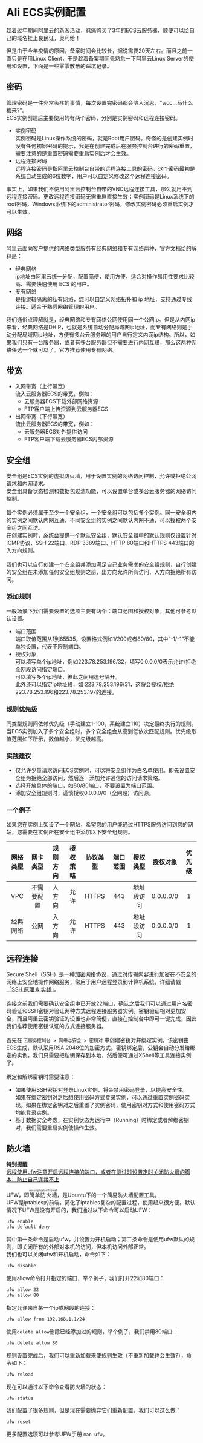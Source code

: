 # Ali ECS实例配置


趁着过年期间阿里云的新客活动，忍痛购买了3年的ECS云服务器，顺便可以给自己的域名挂上良民证，奥利给！  

但是由于今年疫情的原因，备案时间会比较长，据说需要20天左右。而且之前一直只是在用Linux Client，于是趁着备案期间先熟悉一下阿里云Linux Server的使用和设置，下面是一些零零散散的踩坑记录。  
<!--more-->  
## 密码  
管理密码是一件非常头疼的事情，每次设置完密码都会陷入沉思，"woc...马什么梅来?"。  
ECS实例创建后主要使用的有两个密码，分别是实例密码和远程连接密码。    
* 实例密码  
实例密码是Linux操作系统的密码，就是Root用户密码。奇怪的是创建实例时没有任何初始密码的提示，我是在创建完成后在服务控制台进行的密码重置，需要注意的是重置密码需要重启实例后才会生效。  
* 远程连接密码  
远程连接密码是指阿里云控制台自带的远程连接工具的密码，这个密码最初是系统自动生成的6位数字，用户可以自定义修改这个远程连接密码。  

事实上，如果我们不使用阿里云控制台自带的VNC远程连接工具，那么就用不到远程连接密码。更改远程连接密码无需重启直接生效；实例密码是Linux系统下的root密码，Windows系统下的administrator密码，修改实例密码必须重启实例才可以生效。  

## 网络  
阿里云面向客户提供的网络类型服务有经典网络和专有网络两种，官方文档给的解释是：  
* 经典网络  
ip地址由阿里云统一分配，配置简便，使用方便，适合对操作易用性要求比较高、需要快速使用 ECS 的用户。  
* 专有网络  
是指逻辑隔离的私有网络，您可以自定义网络拓扑和 ip 地址，支持通过专线连接。适合于熟悉网络管理的用户。  
 
我们通俗点理解就是，经典网络和专有网络公网使用同一个公网ip。但是从内网ip来看，经典网络是DHIP，也就是系统自动分配局域网ip地址，而专有网络则是手动分配局域网ip地址，方便有多台云服务器的用户自行定义内网ip结构。所以，如果我们只有一台服务器，或者有多台服务器但不需要进行内网互联，那么这两种网络任选一个就可以了。官方推荐使用专有网络。  

## 带宽  
+ 入网带宽（上行带宽）  
	流入云服务器ECS的带宽，例如：  
	- 云服务器ECS下载外部网络资源  
	- FTP客户端上传资源到云服务器ECS   
+ 出网带宽（下行带宽）  
	流出云服务器ECS的带宽，例如：  
	- 云服务器ECS对外提供访问  
	- FTP客户端下载云服务器ECS内部资源  

## 安全组  
安全组是ECS实例的虚拟防火墙，用于设置实例的网络访问控制，允许或拒绝公网请求和内网请求。  
安全组具备状态检测和数据包过滤功能，可以设置单台或多台云服务器的网络访问控制。  
<br />
每个实例必须属于至少一个安全组，一个安全组可以包括多个实例。同一安全组内的实例之间默认内网互通，不同安全组的实例之间默认内网不通，可以授权两个安全组之间互访。  
在创建实例时，系统会提供一个默认安全组，默认安全组中的默认规则仅设置针对ICMP协议、SSH 22端口、RDP 3389端口、HTTP 80端口和HTTPS 443端口的入方向规则。  
<br />
我们也可以自行创建一个安全组并添加满足自己业务需求的安全组规则，自行创建的安全组在未添加任何安全组规则之前，出方向允许所有访问，入方向拒绝所有访问。  

### 添加规则  
一般场景下我们需要设置的选项主要有两个：端口范围和授权对象，其他可参考默认设置。  
* 端口范围  
端口取值范围从1到65535，设置格式例如1/200或者80/80，其中“-1/-1”不能单独设置，代表不限制端口。  
* 授权对象  
可以填写单个ip地址，例如223.78.253.196/32，填写0.0.0.0/0表示允许/拒绝全网段访问指定端口。  
可以填写多个ip地址，彼此之间用逗号隔开。  
此外还可以指定ip地址段，如 223.78.253.196/31，这将会授权/拒绝223.78.253.196和223.78.253.197的连接。  

### 规则优先级
同类型规则间依赖优先级（手动建立1-100，系统建立110）决定最终执行的规则。当ECS实例加入了多个安全组时，多个安全组会从高到低依次匹配规则。优先级取值范围如下所示，数值越小，优先级越高。

### 实践建议  
* 仅允许少量请求访问ECS实例时，可以将安全组作为白名单使用。即先设置安全组为拒绝全部访问，然后逐一添加允许通信的访问请求策略。  
* 选择开放具体的端口，如80/80端口，不要设置为端口范围。  
* 添加安全组规则时，谨慎授权0.0.0.0/0（全网段）访问源。  

### 一个例子   
如果您在实例上架设了一个网站，希望您的用户能通过HTTPS服务访问到您的网站，您需要在实例所在安全组中添加以下安全组规则。  

|网络类型|网卡类型|规则方向|授权策略|协议类型|端口范围|授权类型|授权对象|优先级|  
|:-:|:-:|:-:|:-:|:-:|:-:|:-:|:-:|:-:|  
|VPC|不需要配置|入方向|允许|HTTPS|443|地址段访问|0.0.0.0/0|1|  
|经典网络|公网|入方向|允许|HTTPS|443|地址段访问|0.0.0.0/0|1|  

## 远程连接  
Secure Shell（SSH）是一种加密网络协议，通过对传输内容进行加密在不安全的网络上安全地操作网络服务，常用于用户远程登录到计算机系统，详细请戳[「SSH 原理 & 实践」](https://belldrum.com/2020/02/0009-ssh-intro2/)。  
<br />
连接之前我们需要确认安全组中已开放22端口，确认之后我们可以通过用户名密码验证和SSH密钥对验证两种方式远程连接服务器实例。密钥验证相对更加安全，而且阿里云密钥验证的设置也非常简便，直接在控制台中即可一键完成，因此我们推荐使用密钥认证的方式连接服务器。  
<br />
首先在 `云服务控制台 > 网络与安全 > 密钥对` 中创建密钥对并绑定实例，该密钥由ECS生成，默认采用RSA 2048位的加密方式。密钥绑定后，公钥会自动分发给绑定的实例，我们只需要把私钥保存到本地，然后便可通过XShell等工具连接实例了。  
<br />
绑定和解绑密钥时需要注意：  
* 如果使用SSH密钥对登录Linux实例，将会禁用密码登录，以提高安全性。  
	如果在绑定密钥对之后想使用密码方式登录实例，可以通过重置实例密码实现。如果在绑定密钥对之后重置了实例密码，使用密钥对方式和使用密码方式均能登录实例。  
* 基于数据安全考虑，在实例状态为运行中（Running）时绑定或者解绑密钥对，我们需要重启实例使操作生效。  

## 防火墙
**特别提醒**  
<u>远程使用ufw注意开启远程连接的端口，或者在测试时设置定时关闭防火墙的脚本，防止自己连接不上</u>  
<br />
UFW，即<ruby><rb>简单防火墙</rb><rt>uncomplicated firewall</rt></ruby>，是Ubuntu下的一个简易防火墙配置工具。  
UFW是iptables的前端，简化了iptables复杂的配置过程，使用起来很方便。默认情况下UFW是没有开启的，我们通过以下命令可以启动UFW：  
```bash
ufw enable
ufw default deny
```
其中第一条命令是启动ufw，并设置为开机启动；第二条命令是使用ufw默认的规则，即关闭所有的外部对本机的访问，但本机访问外部正常。  
我们也可以关闭ufw和开机启动，命令如下：
```bash
ufw disable
```  
使用allow命令打开指定的端口，举个例子，我们打开22和80端口：  
```bash
ufw allow 22
ufw allow 80
```
指定允许来自某一个ip或网段的连接：  
```bash
ufw allow from 192.168.1.1/24
```
使用`delete allow`删除已经添加过的规则，举个例子，我们禁用80端口：  
```bash
ufw delete allow 80
```
规则设置完成后，我们可以重新加载来使规则生效（不重新加载也会生效?），命令如下：
```bash
ufw reload
```
现在可以通过以下命令查看防火墙的状态：
```bash
ufw status
```
我们配置了很多规则，但是现在需要抛弃它们重新配置，我们可以这么做：  
```bash
ufw reset
```
更多配置选项可以参考UFW手册 `man ufw`。
